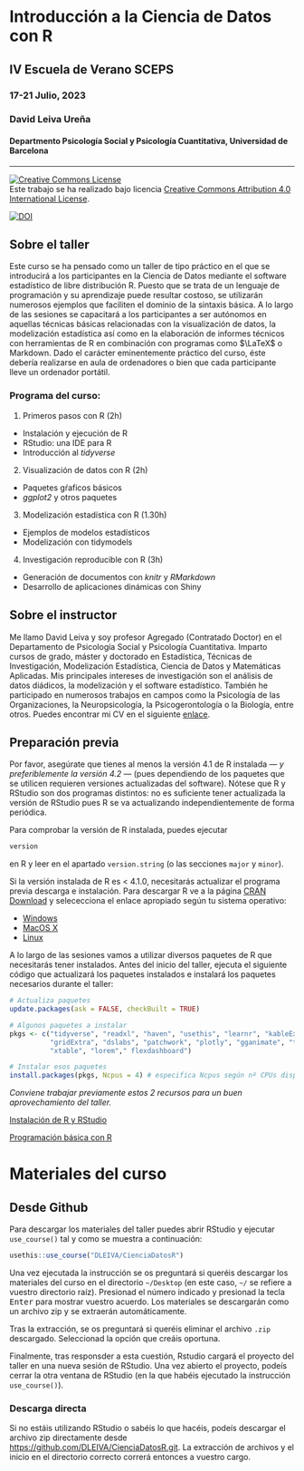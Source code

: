 # Introducción a la Ciencia de Datos con R

## IV Escuela de Verano SCEPS

### 17-21 Julio, 2023

### David Leiva Ureña

#### Departmento Psicología Social y Psicología Cuantitativa, Universidad de Barcelona

---

<a rel="license" href="http://creativecommons.org/licenses/by/4.0/"><img alt="Creative Commons License" style="border-width:0" src="https://i.creativecommons.org/l/by/4.0/88x31.png" /></a><br />Este trabajo se ha realizado bajo licencia <a rel="license" href="http://creativecommons.org/licenses/by/4.0/">Creative Commons Attribution 4.0 International License</a>.

[![DOI](https://zenodo.org/badge/DOI/10.5281/zenodo.8152802.svg)](https://doi.org/10.5281/zenodo.8152802)

## Sobre el taller

Este curso se ha pensado como un taller de tipo práctico en el que se introducirá a los participantes en la Ciencia de Datos mediante el software estadístico de libre distribución R. Puesto que se trata de un lenguaje de programación y su aprendizaje puede resultar costoso, se utilizarán numerosos ejemplos que faciliten el dominio de la sintaxis básica. A lo largo de las sesiones se capacitará a los participantes a ser autónomos en aquellas técnicas básicas relacionadas con la visualización de datos, la modelización estadística así como en la elaboración de informes técnicos con herramientas de R en combinación con programas como $\LaTeX$ o Markdown. Dado el carácter eminentemente práctico del curso, éste debería realizarse en aula de ordenadores o bien que cada participante lleve un ordenador portátil.

### Programa del curso:

1. Primeros pasos con R (2h)
 - Instalación y ejecución de R
 - RStudio: una IDE para R
 - Introducción al *tidyverse*

2. Visualización de datos con R (2h)
 - Paquetes gŕaficos básicos 
 - *ggplot2* y otros paquetes

3. Modelización estadística con R (1.30h)
 - Ejemplos de modelos estadísticos
 - Modelización con tidymodels

4. Investigación reproducible con R (3h)
 - Generación de documentos con *knitr* y *RMarkdown*
 - Desarrollo de aplicaciones dinámicas con Shiny

## Sobre el instructor

Me llamo David Leiva y soy profesor Agregado (Contratado Doctor) en el Departamento de Psicología Social y Psicología Cuantitativa. Imparto cursos de grado, máster y doctorado en Estadística, Técnicas de Investigación, Modelización Estadística, Ciencia de Datos y Matemáticas Aplicadas. Mis principales intereses de investigación son el análisis de datos diádicos, la modelización y el software estadístico. También he participado en numerosos trabajos en campos como la Psicología de las Organizaciones, la Neuropsicología, la Psicogerontología o la Biología, entre otros. Puedes encontrar mi CV en el siguiente [enlace](https://github.com/DLEIVA/CV/blob/main/CV_DLU_2023.pdf).

## Preparación previa

Por favor, asegúrate que tienes al menos la versión 4.1 de R instalada &mdash; *y preferiblemente la versión 4.2* &mdash; (pues dependiendo de los paquetes que se utilicen requieren versiones actualizadas del software). Nótese que R y RStudio son dos programas distintos: no es suficiente tener actualizada la versión de RStudio pues R se va actualizando independientemente de forma periódica.

Para comprobar la versión de R instalada, puedes ejecutar

```r
version
```

en R y leer en el apartado `version.string` (o las secciones `major` y `minor`).

Si la versión instalada de R es < 4.1.0, necesitarás actualizar el programa previa descarga e instalación. Para descargar R ve a la página [CRAN Download](https://cran.r-project.org/) y selececciona el enlace apropiado según tu sistema operativo:

* [Windows](https://cran.r-project.org/bin/windows/)
* [MacOS X](https://cran.r-project.org/bin/macosx/)
* [Linux](https://cran.r-project.org/bin/linux/)

A lo largo de las sesiones vamos a utilizar diversos paquetes de R que necesitarás tener instalados. Antes del inicio del taller, ejecuta el siguiente código que actualizará los paquetes instalados e instalará los paquetes necesarios durante el taller:

```r
# Actualiza paquetes
update.packages(ask = FALSE, checkBuilt = TRUE)

# Algunos paquetes a instalar
pkgs <- c("tidyverse", "readxl", "haven", "usethis", "learnr", "kableExtra", "magick",
          "gridExtra", "dslabs", "patchwork", "plotly", "gganimate", "tinytext", "knitr",
          "xtable", "lorem"," flexdashboard")

# Instalar esos paquetes
install.packages(pkgs, Ncpus = 4) # especifica Ncpus según nº CPUs disponibles en tu ordenador
```

*Conviene trabajar previamente estos 2 recursos para un buen aprovechamiento del taller.*

[Instalación de R y RStudio](https://learnr-examples.shinyapps.io/ex-setup-r/)

[Programación básica con R](https://posit.cloud/learn/primers/1.2)

# Materiales del curso

## Desde Github

Para descargar los materiales del taller puedes abrir RStudio y ejecutar `use_course()` tal y como se muestra a continuación:

```r
usethis::use_course("DLEIVA/CienciaDatosR")
```

Una vez ejecutada la instrucción se os preguntará si queréis descargar los materiales del curso en el directorio `~/Desktop` (en este caso, `~/` se refiere a vuestro directorio raíz). Presionad el número indicado y presionad la tecla <kbd>Enter</kbd> para mostrar vuestro acuerdo. Los materiales se descargarán como un archivo zip y se extraerán automáticamente.

Tras la extracción, se os preguntará si queréis eliminar el archivo `.zip` descargado. Seleccionad la opción que creáis oportuna.

Finalmente, tras responsder a esta cuestión, Rstudio cargará el proyecto del taller en una nueva sesión de RStudio. Una vez abierto el proyecto, podeís cerrar la otra ventana de RStudio (en la que habéis ejecutado la instrucción `use_course()`).

### Descarga directa

Si no estáis utilizando RStudio o sabéis lo que hacéis, podeís descargar el archivo zip directamente desde <https://github.com/DLEIVA/CienciaDatosR.git>. La extracción de archivos y el inicio en el directorio correcto correrá entonces a vuestro cargo.
